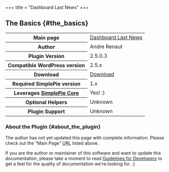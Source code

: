 +++
title = "Dashboard Last News"
+++

## The Basics {#the_basics}

<table class="inline">
<tbody>
<tr>
<th>Main page</th>
<td><a href="http://wordpress.org/extend/plugins/dashboard-last-news/">Dashboard Last News</a></td>
</tr>
<tr>
<th>Author</th>
<td>Andre Renaut</td>
</tr>
<tr>
<th>Plugin Version</th>
<td>2.5.0.3</td>
</tr>
<tr>
<th>Compatible WordPress version</th>
<td>2.5.x</td>
</tr>
<tr>
<th>Download</th>
<td><a href="http://wordpress.org/extend/plugins/dashboard-last-news/download/">Download</a></td>
</tr>
<tr>
<th>Required SimplePie version</th>
<td>1.x</td>
</tr>
<tr>
<th>Leverages <a href="@/wiki/plugins/wordpress/simplepie_core.md">SimplePie Core</a></th>
<td>Yes! :)</td>
</tr>
<tr>
<th>Optional Helpers</th>
<td>Unknown</td>
</tr>
<tr>
<th>Plugin Support</th>
<td>Unknown</td>
</tr>
</tbody>
</table>

### About the Plugin {#about_the_plugin}

The author has not yet updated this page with complete information. Please check out the “Main Page” <abbr title="Uniform Resource Locator">URL</abbr> listed above.

If you are the author or maintainer of this software and want to update this documentation, please take a moment to read [Guidelines for Developers](@/wiki/plugins/guidelines_for_developers.md) to get a feel for the quality of documentation we're looking for. :)
